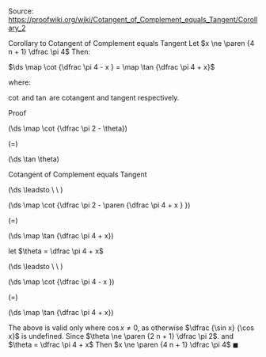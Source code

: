 # 

Source: https://proofwiki.org/wiki/Cotangent_of_Complement_equals_Tangent/Corollary_2

Corollary to Cotangent of Complement equals Tangent
Let $x \ne \paren {4 n + 1} \dfrac \pi 4$
Then: 

$\ds \map \cot {\dfrac \pi 4 - x } = \map \tan {\dfrac \pi 4 + x}$

where:

$\cot$ and $\tan$ are cotangent and tangent respectively.


Proof













\(\ds \map \cot {\dfrac \pi 2 - \theta}\)

\(=\)







\(\ds \tan \theta\)





Cotangent of Complement equals Tangent








\(\ds \leadsto \ \ \)





\(\ds \map \cot {\dfrac \pi 2 - \paren {\dfrac \pi 4 + x } }\)

\(=\)







\(\ds \map \tan {\dfrac \pi 4 + x}\)





let $\theta = \dfrac \pi 4 + x$








\(\ds \leadsto \ \ \)





\(\ds \map \cot {\dfrac \pi 4 - x }\)

\(=\)







\(\ds \map \tan {\dfrac \pi 4 + x}\)









The above is valid only where $\cos x \ne 0$, as otherwise $\dfrac {\sin x} {\cos x}$ is undefined.
Since $\theta \ne \paren {2 n + 1} \dfrac \pi 2$. and $\theta = \dfrac \pi 4 + x$
Then $x \ne \paren {4 n + 1} \dfrac \pi 4$
$\blacksquare$





